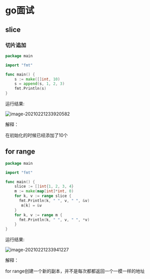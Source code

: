 # go面试

## slice

### 切片追加

```go
package main

import "fmt"

func main() {
    s := make([]int, 10)
    s = append(s, 1, 2, 3)
    fmt.Println(s)
}
```

 运行结果:

![image-20210221233920582](http://cdn.cjpa.top/cdnimages/image-20210221233920582.png)

解释：

在初始化的时候已经添加了10个

## for range

```go
package main

import "fmt"

func main() {
    slice := []int{1, 2, 3, 4}
    m := make(map[int]*int, 0)
    for k, v := range slice {
      fmt.Println(k, " ", v, " ", &v)
       m[k] = &v
    }
    for k, v := range m {
      fmt.Println(k, " ", v, " ", *v)
    }
}
```

运行结果:

![image-20210221233941227](http://cdn.cjpa.top/cdnimages/image-20210221233941227.png)

解释：

for range创建一个新的副本，并不是每次都都返回一个一模一样的地址

